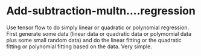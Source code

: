 # Add-subtraction-multn....regression
Use tensor flow to do simply linear or quadratic or polynomial regression. First generate some data (linear data or quadratic data or polymomial data plus some small random data) and do the linear fitting or the quadratic fitting or polynomial fitting based on the data. Very simple.
